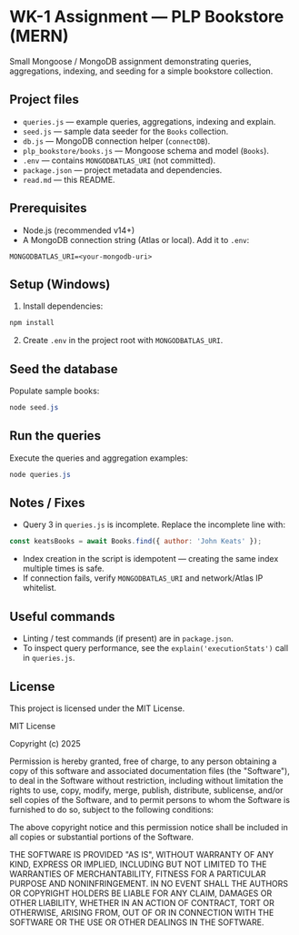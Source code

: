 # WK-1 Assignment — PLP Bookstore (MERN)

Small Mongoose / MongoDB assignment demonstrating queries, aggregations, indexing, and seeding for a simple bookstore collection.

## Project files
- `queries.js` — example queries, aggregations, indexing and explain.
- `seed.js` — sample data seeder for the `Books` collection.
- `db.js` — MongoDB connection helper (`connectDB`).
- `plp_bookstore/books.js` — Mongoose schema and model (`Books`).
- `.env` — contains `MONGODBATLAS_URI` (not committed).
- `package.json` — project metadata and dependencies.
- `read.md` — this README.

## Prerequisites
- Node.js (recommended v14+)
- A MongoDB connection string (Atlas or local). Add it to `.env`:
```
MONGODBATLAS_URI=<your-mongodb-uri>
```

## Setup (Windows)
1. Install dependencies:
```powershell
npm install
```
2. Create `.env` in the project root with `MONGODBATLAS_URI`.

## Seed the database
Populate sample books:
```powershell
node seed.js
```

## Run the queries
Execute the queries and aggregation examples:
```powershell
node queries.js
```

## Notes / Fixes
- Query 3 in `queries.js` is incomplete. Replace the incomplete line with:
```js
const keatsBooks = await Books.find({ author: 'John Keats' });
```
- Index creation in the script is idempotent — creating the same index multiple times is safe.
- If connection fails, verify `MONGODBATLAS_URI` and network/Atlas IP whitelist.

## Useful commands
- Linting / test commands (if present) are in `package.json`.
- To inspect query performance, see the `explain('executionStats')` call in `queries.js`.

## License

This project is licensed under the MIT License.


MIT License

Copyright (c) 2025 <Tito Mwenda>

Permission is hereby granted, free of charge, to any person obtaining a copy
of this software and associated documentation files (the "Software"), to deal
in the Software without restriction, including without limitation the rights
to use, copy, modify, merge, publish, distribute, sublicense, and/or sell
copies of the Software, and to permit persons to whom the Software is
furnished to do so, subject to the following conditions:

The above copyright notice and this permission notice shall be included in all
copies or substantial portions of the Software.

THE SOFTWARE IS PROVIDED "AS IS", WITHOUT WARRANTY OF ANY KIND, EXPRESS OR
IMPLIED, INCLUDING BUT NOT LIMITED TO THE WARRANTIES OF MERCHANTABILITY,
FITNESS FOR A PARTICULAR PURPOSE AND NONINFRINGEMENT. IN NO EVENT SHALL THE
AUTHORS OR COPYRIGHT HOLDERS BE LIABLE FOR ANY CLAIM, DAMAGES OR OTHER
LIABILITY, WHETHER IN AN ACTION OF CONTRACT, TORT OR OTHERWISE, ARISING FROM,
OUT OF OR IN CONNECTION WITH THE SOFTWARE OR THE USE OR OTHER DEALINGS IN THE
SOFTWARE.
